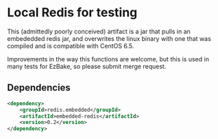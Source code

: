 # Local Redis for testing

This (admittedly poorly conceived) artifact is a jar that pulls in an embededded redis jar, and overwrites the linux
binary with one that was compiled and is compatible with CentOS 6.5.

Improvements in the way this functions are welcome, but this is used in many tests for EzBake, so please submit merge
request.

## Dependencies

```xml
<dependency>
    <groupId>redis.embedded</groupId>
    <artifactId>embedded-redis</artifactId>
    <version>0.2</version>
</dependency>
```